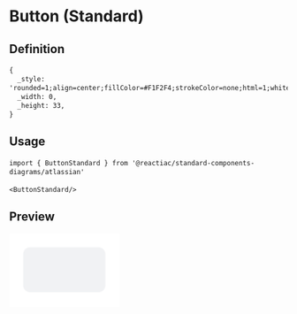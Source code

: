 # Button (Standard)

## Definition

```
{
  _style: 'rounded=1;align=center;fillColor=#F1F2F4;strokeColor=none;html=1;whiteSpace=wrap;fontColor=#596780;fontSize=12;sketch=0;',
  _width: 0,
  _height: 33,
}
```

## Usage

```
import { ButtonStandard } from '@reactiac/standard-components-diagrams/atlassian'

<ButtonStandard/>
```

## Preview

<img src="./button-standard.png" width="200"/>
